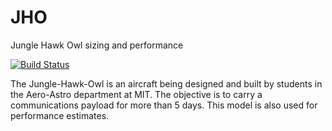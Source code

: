 # JHO
Jungle Hawk Owl sizing and performance

[![Build Status](https://acdl.mit.edu/csi/buildStatus/icon?job=gpkit_ResearchModel_jho_Push)](https://acdl.mit.edu/csi/job/gpkit_ResearchModel_jho_Push)

The Jungle-Hawk-Owl is an aircraft being designed and built by 
students in the Aero-Astro department at MIT.  The objective is 
to carry a communications payload for more than 5 days.  This 
model is also used for performance estimates.
